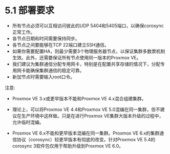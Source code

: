 # 5.1 部署要求

-	所有节点必须可以互相访问彼此的UDP 5404和5405端口，以确保corosync正常工作。
-	各节点日期和时间需要保持同步。
-	各节点之间要能够在TCP 22端口建立SSH通信。
-	如果你需要配置HA，则最少需要3个物理服务器节点，以保证集群多数票机制生效。此外，还需要保证所有节点使用同一版本的Proxmox VE。
-	我们建议为集群通信分配专用网卡，特别是在配置共享存储的情况下，分配专用网卡能确保集群通信的稳定可靠。
-	新加节点时需要输入root口令。

注意:
 
 - Proxmox VE 3.x或更早版本不能和Proxmox VE 4.x混合组建集群。

 - 理论上，可以将Proxmox VE 4.4和Proxmox VE 5.0混编在同一集群，但不建议在生产环境中这样做。只是在进行Proxmox VE集群大版本升级的过程中，允许临时混编。

 - Proxmox VE 6.x不能和更早版本混编在同一集群。Proxmox VE 6.x的集群通信协议（corosync）较更早版本有彻底的改变。针对Proxmox VE 5.4的corosync 3软件包仅用于帮助升级到Proxmox VE 6.0。
